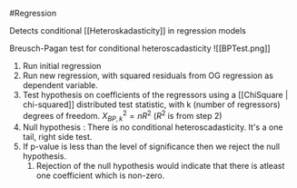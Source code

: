 
#Regression 

Detects conditional [[Heteroskadasticity]] in regression models

Breusch-Pagan test for conditional heteroscadasticity
![[BPTest.png]]

1. Run initial regression
2. Run new regression, with squared residuals from OG regression as dependent variable. 
3. Test hypothesis on coefficients of the regressors using a [[ChiSquare | chi-squared]] distributed test statistic, with k (number of regressors) degrees of freedom.
   $X^2_{BP,k} = n R^2$ ($R^2$ is from step 2)
4. Null hypothesis : There is no conditional heteroscadasticity. It's a one tail, right side test. 
5. If p-value is less than the level of significance then we reject the null hypothesis. 
	1. Rejection of the null hypothesis would indicate that there is atleast one coefficient which is non-zero. 
